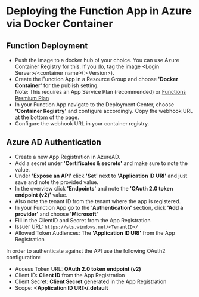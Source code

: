 # Deploying the Function App in Azure via Docker Container

## Function Deployment

- Push the image to a docker hub of your choice. You can use Azure Container Registry for this. If you do, tag the image \<Login Server\>/\<container name\>(:\<Version\>).
- Create the Function App in a Resource Group and choose **'Docker Container'** for the publish setting. \
  Note: This requires an App Service Plan (recommended) or [Functions Premium Plan](https://docs.microsoft.com/en-us/azure/azure-functions/functions-premium-plan?tabs=portal)
- In your Function App navigate to the Deployment Center, choose **'Container Registry'** and configure accordingly. Copy the webhook URL at the bottom of the page.
- Configure the webhook URL in your container registry.

## Azure AD Authentication

- Create a new App Registration in AzureAD.
- Add a secret under **'Certificates & secrets'** and make sure to note the value.
- Under **'Expose an API'** click **'Set'** next to **'Application ID URI'** and just save and note the provided value.
- In the overview click **'Endpoints'** and note the **'OAuth 2.0 token endpoint (v2)'** value.
- Also note the tenant ID from the tenant where the app is registered.
- In your Function App go to the **'Authentication'** section, click **'Add a provider'** and choose **'Microsoft'**
- Fill in the ClientID and Secret from the App Registration
- Issuer URL: `https://sts.windows.net/<TenantID>/`
- Allowed Token Audiences: The **'Application ID URI'** from the App Registration

In order to authenticate against the API use the following OAuth2 configuration:

- Access Token URL: **OAuth 2.0 token endpoint (v2)**
- Client ID: **Client ID** from the App Registration
- Client Secret: **Client Secret** generated in the App Registration
- Scope: **\<Application ID URI\>/.default**
